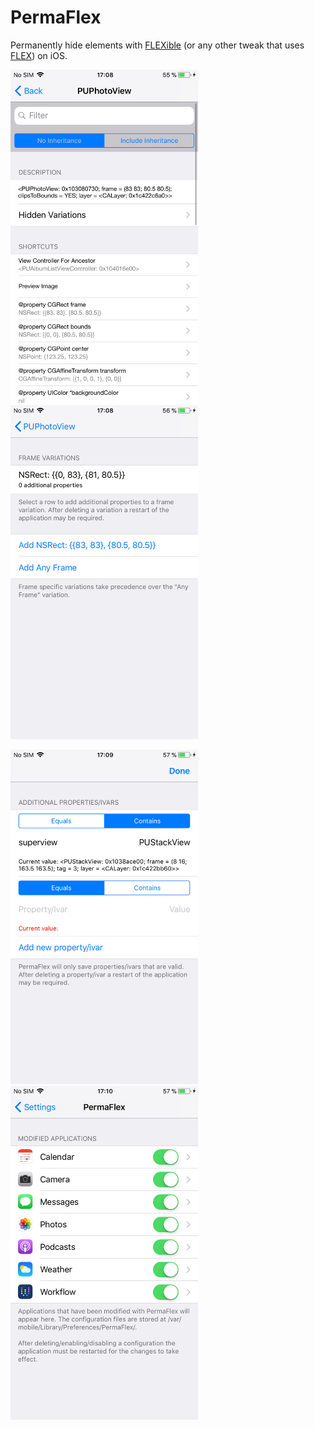 # PermaFlex

Permanently hide elements with [FLEXible](http://cydia.saurik.com/package/com.shmoopillc.flexible/) (or any other tweak that uses [FLEX](https://github.com/Flipboard/FLEX)) on iOS.

<p float="left">
  <img src="permaflex_entry.PNG" width="300"/>
  <img src="permaflex_variations.PNG" width="300"/>
</p>
<p float="left">
  <img src="permaflex_properties.PNG" width="300"/>
  <img src="permaflex_settings.PNG" width="300"/>
</p>